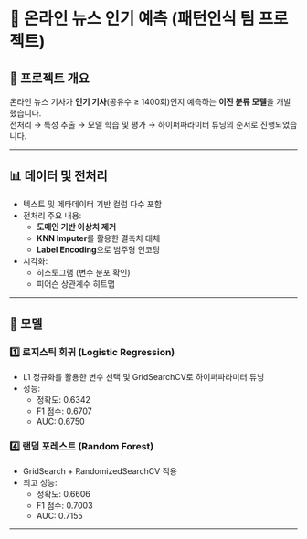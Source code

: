 # 📰 온라인 뉴스 인기 예측 (패턴인식 팀 프로젝트)

## 📌 프로젝트 개요
온라인 뉴스 기사가 **인기 기사**(공유수 ≥ 1400회)인지 예측하는 **이진 분류 모델**을 개발했습니다.  
전처리 → 특성 추출 → 모델 학습 및 평가 → 하이퍼파라미터 튜닝의 순서로 진행되었습니다.

---

## 📊 데이터 및 전처리

- 텍스트 및 메타데이터 기반 컬럼 다수 포함
- 전처리 주요 내용:
  - **도메인 기반 이상치 제거**
  - **KNN Imputer**를 활용한 결측치 대체
  - **Label Encoding**으로 범주형 인코딩
- 시각화:
  - 히스토그램 (변수 분포 확인)
  - 피어슨 상관계수 히트맵

---

## 👥 모델

### 1️⃣ 로지스틱 회귀 (Logistic Regression)
- L1 정규화를 활용한 변수 선택 및 GridSearchCV로 하이퍼파라미터 튜닝
- 성능:
  - 정확도: 0.6342  
  - F1 점수: 0.6707  
  - AUC: 0.6750  

### 4️⃣ 랜덤 포레스트 (Random Forest)
- GridSearch + RandomizedSearchCV 적용
- 최고 성능:
  - 정확도: 0.6606  
  - F1 점수: 0.7003  
  - AUC: 0.7155  
---
